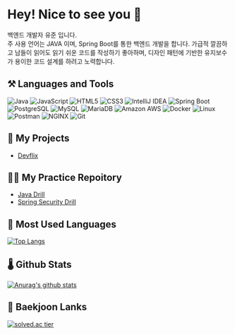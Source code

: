 # Hey! Nice to see you :wave:

백엔드 개발자 유준 입니다.    
주 사용 언어는 JAVA 이며, Spring Boot를 통한 백엔드 개발을 합니다. 가급적 깔끔하고 남들이 읽어도 읽기 쉬운 코드를 작성하기 좋아하며, 디자인 패턴에 기반한 유지보수가 용이한 코드 설계를 하려고 노력합니다.


## :hammer_and_pick: Languages and Tools

![Java](https://img.shields.io/static/v1?style=for-the-badge&message=Java&color=007396&logo=Java&logoColor=FFFFFF&label=)
![JavaScript](https://img.shields.io/static/v1?style=for-the-badge&message=JavaScript&color=222222&logo=JavaScript&logoColor=F7DF1E&label=)
![HTML5](https://img.shields.io/static/v1?style=for-the-badge&message=HTML5&color=E34F26&logo=HTML5&logoColor=FFFFFF&label=)
![CSS3](https://img.shields.io/static/v1?style=for-the-badge&message=CSS3&color=1572B6&logo=CSS3&logoColor=FFFFFF&label=)
![IntelliJ IDEA](https://img.shields.io/static/v1?style=for-the-badge&message=IntelliJ+IDEA&color=000000&logo=IntelliJ+IDEA&logoColor=FFFFFF&label=)
![Spring Boot](https://img.shields.io/static/v1?style=for-the-badge&message=Spring+Boot&color=6DB33F&logo=Spring+Boot&logoColor=FFFFFF&label=)
![PostgreSQL](https://img.shields.io/static/v1?style=for-the-badge&message=PostgreSQL&color=4169E1&logo=PostgreSQL&logoColor=FFFFFF&label=)
![MySQL](https://img.shields.io/static/v1?style=for-the-badge&message=MySQL&color=4479A1&logo=MySQL&logoColor=FFFFFF&label=)
![MariaDB](https://img.shields.io/static/v1?style=for-the-badge&message=MariaDB&color=003545&logo=MariaDB&logoColor=FFFFFF&label=)
![Amazon AWS](https://img.shields.io/static/v1?style=for-the-badge&message=Amazon+AWS&color=232F3E&logo=Amazon+AWS&logoColor=FFFFFF&label=)
![Docker](https://img.shields.io/static/v1?style=for-the-badge&message=Docker&color=2496ED&logo=Docker&logoColor=FFFFFF&label=)
![Linux](https://img.shields.io/static/v1?style=for-the-badge&message=Linux&color=222222&logo=Linux&logoColor=FCC624&label=)
![Postman](https://img.shields.io/static/v1?style=for-the-badge&message=Postman&color=FF6C37&logo=Postman&logoColor=FFFFFF&label=)
![NGINX](https://img.shields.io/static/v1?style=for-the-badge&message=NGINX&color=009639&logo=NGINX&logoColor=FFFFFF&label=)
![Git](https://img.shields.io/badge/git-%23F05033.svg?style=for-the-badge&logo=git&logoColor=white)

## :rocket: My Projects

- [Devflix](https://github.com/jun7343/devflix)

## :weight_lifting_man: My Practice Repoitory

- [Java Drill](https://github.com/jun7343/java-drill)
- [Spring Security Drill](https://github.com/jun7343/spring-security-drill)

## :muscle: Most Used Languages

[![Top Langs](https://github-readme-stats.vercel.app/api/top-langs/?username=jun7343&hide_langs_below=1&theme=bear)](https://github.com/anuraghazra/github-readme-statsz)

## :thermometer: Github Stats

[![Anurag's github stats](https://github-readme-stats.vercel.app/api?username=jun7343&show_icons=true&theme=bear)](https://github.com/anuraghazra/github-readme-stats)

## :beginner: Baekjoon Lanks

[![solved.ac tier](http://mazassumnida.wtf/api/generate_badge?boj=yujun93)](https://solved.ac/yujun93)
